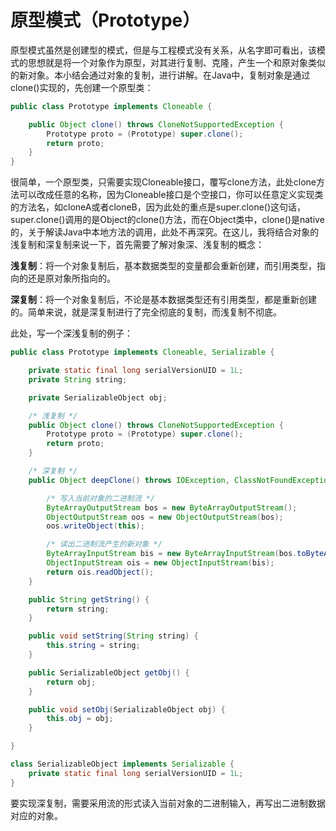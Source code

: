 # **原型模式（Prototype）**

原型模式虽然是创建型的模式，但是与工程模式没有关系，从名字即可看出，该模式的思想就是将一个对象作为原型，对其进行复制、克隆，产生一个和原对象类似的新对象。本小结会通过对象的复制，进行讲解。在Java中，复制对象是通过clone()实现的，先创建一个原型类：

```java
public class Prototype implements Cloneable {

    public Object clone() throws CloneNotSupportedException {
        Prototype proto = (Prototype) super.clone();
        return proto;
    }
}
```

很简单，一个原型类，只需要实现Cloneable接口，覆写clone方法，此处clone方法可以改成任意的名称，因为Cloneable接口是个空接口，你可以任意定义实现类的方法名，如cloneA或者cloneB，因为此处的重点是super.clone()这句话，super.clone()调用的是Object的clone()方法，而在Object类中，clone()是native的，关于解读Java中本地方法的调用，此处不再深究。在这儿，我将结合对象的浅复制和深复制来说一下，首先需要了解对象深、浅复制的概念：

**浅复制**：将一个对象复制后，基本数据类型的变量都会重新创建，而引用类型，指向的还是原对象所指向的。

**深复制**：将一个对象复制后，不论是基本数据类型还有引用类型，都是重新创建的。简单来说，就是深复制进行了完全彻底的复制，而浅复制不彻底。

此处，写一个深浅复制的例子：

```java
public class Prototype implements Cloneable, Serializable {

    private static final long serialVersionUID = 1L;
    private String string;

    private SerializableObject obj;

    /* 浅复制 */
    public Object clone() throws CloneNotSupportedException {
        Prototype proto = (Prototype) super.clone();
        return proto;
    }

    /* 深复制 */
    public Object deepClone() throws IOException, ClassNotFoundException {

        /* 写入当前对象的二进制流 */
        ByteArrayOutputStream bos = new ByteArrayOutputStream();
        ObjectOutputStream oos = new ObjectOutputStream(bos);
        oos.writeObject(this);

        /* 读出二进制流产生的新对象 */
        ByteArrayInputStream bis = new ByteArrayInputStream(bos.toByteArray());
        ObjectInputStream ois = new ObjectInputStream(bis);
        return ois.readObject();
    }

    public String getString() {
        return string;
    }

    public void setString(String string) {
        this.string = string;
    }

    public SerializableObject getObj() {
        return obj;
    }

    public void setObj(SerializableObject obj) {
        this.obj = obj;
    }

}

class SerializableObject implements Serializable {
    private static final long serialVersionUID = 1L;
}
```

要实现深复制，需要采用流的形式读入当前对象的二进制输入，再写出二进制数据对应的对象。